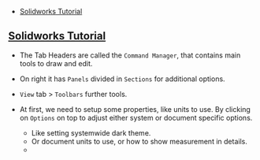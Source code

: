 - [Solidworks Tutorial](#solidworks-tutorial)


## [Solidworks Tutorial](https://youtu.be/CiBwrjUeB8U)
- The Tab Headers are called the `Command Manager`, that contains main tools to draw and edit.
- On right it has `Panels` divided in `Sections` for additional options.
- `View` tab > `Toolbars` further tools.

- At first, we need to setup some properties, like units to use. By clicking on `Options` on top to adjust either system or document specific options. 
  - Like setting systemwide dark theme.
  - Or document units to use, or how to show measurement in details.
  - 
